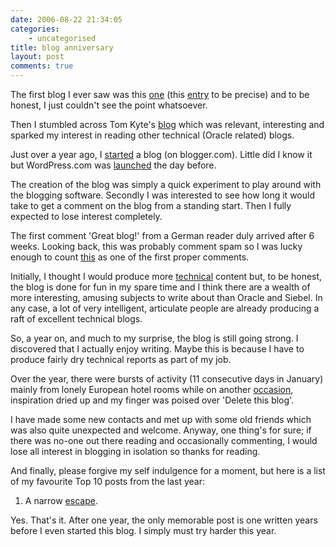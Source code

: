 ```yaml
---
date: 2006-08-22 21:34:05
categories:
    - uncategorised
title: blog anniversary
layout: post
comments: true
---
```

The first blog I ever saw was this
[one](http://fleetie.livejournal.com/) (this
[entry](http://fleetie.livejournal.com/12067.html) to be precise) and to
be honest, I just couldn't see the point whatsoever.

Then I stumbled across Tom Kyte's [blog](http://tkyte.blogspot.com/)
which was relevant, interesting and sparked my interest in reading other
technical (Oracle related) blogs.

Just over a year ago, I
[started](http://www.nbrightside.com/blog/2005/08/17/dot-bombs/) a blog
(on blogger.com). Little did I know it but WordPress.com was
[launched](http://lorelle.wordpress.com/2006/08/16/happy-birthday-wordpresscom/)
the day before.

The creation of the blog was simply a quick experiment to play around
with the blogging software. Secondly I was interested to see how long it
would take to get a comment on the blog from a standing start. Then I
fully expected to lose interest completely.

The first comment 'Great blog!' from a German reader duly arrived after
6 weeks. Looking back, this was probably comment spam so I was lucky
enough to count
[this](http://www.nbrightside.com/blog/2005/11/04/tom-kyte-makes-mistake-shock/#comment-22)
as one of the first proper comments.

Initially, I thought I would produce more
[technical](http://www.nbrightside.com/blog/2006/02/20/introduction-to-etl-for-oracle/)
content but, to be honest, the blog is done for fun in my spare time and
I think there are a wealth of more interesting, amusing subjects to
write about than Oracle and Siebel. In any case, a lot of very
intelligent, articulate people are already producing a raft of excellent
technical blogs.

So, a year on, and much to my surprise, the blog is still going strong.
I discovered that I actually enjoy writing. Maybe this is because I have
to produce fairly dry technical reports as part of my job.

Over the year, there were bursts of activity (11 consecutive days in
January) mainly from lonely European hotel rooms while on another
[occasion](http://www.nbrightside.com/blog/2006/06/02/half-time-scoreboard/),
inspiration dried up and my finger was poised over 'Delete this blog'.

I have made some new contacts and met up with some old friends which was
also quite unexpected and welcome. Anyway, one thing's for sure; if
there was no-one out there reading and occasionally commenting, I would
lose all interest in blogging in isolation so thanks for reading.

And finally, please forgive my self indulgence for a moment, but here is
a list of my favourite Top 10 posts from the last year:

1.  A narrow
    [escape](http://www.nbrightside.com/blog/2006/03/21/a-narrow-escape/).

Yes. That's it. After one year, the only memorable post is one written
years before I even started this blog. I simply must try harder this
year.
